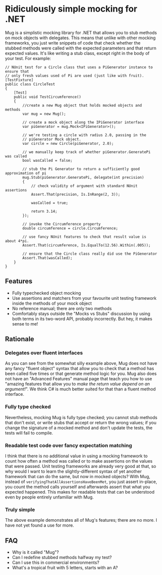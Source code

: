 Ridiculously simple mocking for .NET
====================================

Mug is a simplistic mocking library for .NET that allows you to stub methods on mock objects with delegates. This means that unlike with other mocking frameworks, you just write snippets of code that check whether the stubbed methods were called with the expected parameters and that return expected values. It's like writing a stub class, except right in the body of your test. For example:

    // NUnit test for a Circle class that uses a PiGenerator instance to ensure that
    // only fresh values used of Pi are used (just like with fruit).
    [TestFixture]
    public class CircleTest
    {
        [Test]
        public void TestCircumference()
        {
            //create a new Mug object that holds mocked objects and methods
            var mug = new Mug();

            // create a mock object along the IPiGenerator interface
            var piGenerator = mug.Mock<IPiGenerator>();

            // we're testing a circle with radius 2.0, passing in the
            // piGenerator Mock object.
            var circle = new Circle(piGenerator, 2.0);

            // we manually keep track of whether piGenerator.GeneratePi was called
            bool wasCalled = false;

            // stub the Pi Generator to return a sufficiently good approximation of pi
            mug.Stub(piGenerator.GeneratePi, delegate(int precision)
            {
                // check validity of argument with standard NUnit assertions
                Assert.That(precision, Is.InRange(2, 3));

                wasCalled = true;

                return 3.14;
            });

            // invoke the Circumference property
            double circumference = circle.Circumference;

            // use fancy NUnit features to check that result value is about 4*pi.
            Assert.That(circumference, Is.EqualTo(12.56).Within(.005));

            // ensure that the Circle class really did use the PiGenerator
            Assert.That(wasCalled);
        }
    }

Features
--------

  * Fully typechecked object mocking
  * Use assertions and matchers from your favourite unit testing framework inside the methods of your mock object
  * No reference manual; there are only two methods
  * Comfortably stays outside the "Mocks vs Stubs" discussion by using both terms in its two-word API, probably incorrectly. But hey, it makes sense to me!

Rationale
---------

### Delegates over fluent interfaces
As you can see from the somewhat silly example above, Mug does not have any fancy "fluent object" syntax that allow you to check that a method has been called five times or that generate method logic for you. Mug also does not have an "Advanced Features" manual page that teach you how to use "amazing features that allow you to *make the return value depend on an argument!*". We think C# is much better suited for that than a fluent method interface.

### Fully type checked
Nevertheless, mocking Mug is fully type checked; you cannot stub methods that don't exist, or write stubs that accept or return the wrong values; if you change the signature of a mocked method and don't update the tests, the tests will fail to compile.

### Readable test code over fancy expectation matching
I think that there is no additional value in using a mocking framework to count how often a method was called or to make assertions on the values that were passed. Unit testing frameworks are already very good at that, so why would I want to learn the slightly-different syntax of yet another framework that can do the same, but now in mocked objects? With Mug, instead of `verifyingThatAllAssertionsHaveBeenMet`, you just assert in-place, you count the method calls yourself and afterwards assert that what you expected happened. This makes for readable tests that can be understood even by people entirely unfamiliar with Mug.

### Truly simple
The above example demonstrates all of Mug's features; there are no more. I have not yet found a use for more.

FAQ
---

 - Why is it called "Mug"?
 - Can I redefine stubbed methods halfway my test?
 - Can I use this in commercial environments?
 - What's a tropical fruit with 5 letters, starts with an A?